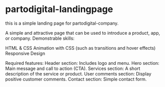 # partodigital-landingpage
this is a simple landing page for partodigital-company.

A simple and attractive page that can be used to introduce a product, app, or company.
Demonstrable skills:

HTML & CSS
Animation with CSS (such as transitions and hover effects)
Responsive Design

Required features:
Header section: Includes logo and menu.
Hero section: Main message and call to action (CTA).
Services section: A short description of the service or product.
User comments section: Display positive customer comments.
Contact section: Simple contact form.
